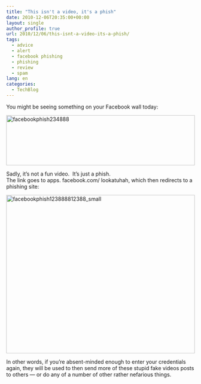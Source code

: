 ```yaml
---
title: "This isn't a video, it's a phish"
date: 2010-12-06T20:35:00+00:00
layout: single
author_profile: true
url: 2010/12/06/this-isnt-a-video-its-a-phish/
tags:
  - advice
  - alert
  - facebook phishing
  - phishing
  - review
  - spam
lang: en
categories: 
  - TechBlog
---
```

You might be seeing something on your Facebook wall today:

[<img title="facebookphish234888" border="0" alt="facebookphish234888" src="http://lh5.ggpht.com/_vaUVXcmC3OI/TP1CBi0xAbI/AAAAAAAADW8/5gsn1USPa8s/facebookphish234888_thumb%5B1%5D.png?imgmax=800" width="504" height="134" />](http://lh3.ggpht.com/_vaUVXcmC3OI/TP1B88N-OkI/AAAAAAAADW4/H0Aiu4Gh2Y8/s1600-h/facebookphish234888%5B3%5D.png)

Sadly, it’s not a fun video.  It’s just a phish.  
The link goes to apps. facebook.com/ lookatuhah, which then redirects to a phishing site:

[<img title="facebookphish123888812388_small" border="0" alt="facebookphish123888812388_small" src="http://lh5.ggpht.com/_vaUVXcmC3OI/TP1CHP1TdRI/AAAAAAAADXE/Ho-m7ZN3FUA/facebookphish123888812388_small_thumb%5B1%5D.jpg?imgmax=800" width="504" height="423" />](http://lh3.ggpht.com/_vaUVXcmC3OI/TP1CDeFgi0I/AAAAAAAADXA/k5RVszcAO8s/s1600-h/facebookphish123888812388_small%5B3%5D.jpg)

In other words, if you’re absent-minded enough to enter your credentials again, they will be used to then send more of these stupid fake videos posts to others — or do any of a number of other rather nefarious things.
